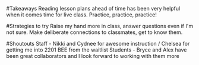 #Takeaways
Reading lesson plans ahead of time has been very helpful when it comes time for live class.
Practice, practice, practice!

#Strategies to try
Raise my hand more in class, answer questions even if I'm not sure.
Make deliberate connections to classmates, get to know them.

#Shoutouts
Staff - Nikki and Cydnee for awesome instruction / Chelsea for getting me into 2201 BEE from the waitlist
Students - Bryce and Alex have been great collaborators and I look forward to working with them more
